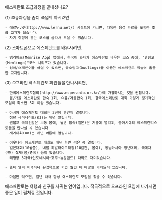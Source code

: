 에스페란토 초급과정을 끝내셨나요?


(1) 초급과정을 좀더 폭넓게 하시려면

    - 레르누.넷(http://www.lernu.net/) 사이트에 가시면, 다양한 음성 자료를 포함한 초급 교재가 있습니다.
    - 자기 취향에 맞는 코스를 골라서 보실 수 있습니다.

(2) 스마트폰으로 에스페란토를 배우시려면,

    - 멤라이즈(Memrise App) 앱에서, 한국어 화자가 에스페란토 배우는 코스 중에, "멤링고(Memlingo)"코스 시리즈가 있습니다.
    - 영어/스페인어를 하실 수 있으면, 듀오링고(Duolingo)를 이용한 에스페란토 학습이 훌륭한 교재입니다.
    
(3) 오프라인 에스페란토 회원들을 만나시려면,

    - 한국에스페란토협회(http://www.esperanto.or.kr/)에 가입하시는 것을 권합니다.
      봄/가을 에스페란토 합숙 1회, 여름/겨울합숙 1회, 한국에스페란토 대회 이렇게 정기적인 모임이 최소한 5회 이상 있습니다.
 
    - 아시아 에스페란토 대회는 3년에 한번씩 열립니다.
      청년 세미나리오(KS)는 매년 열립니다.
      원불교 국제선방은 보통 봄에, 월년 합숙(일본)은 겨울에 열리고, 동아시아의 에스페란티스토들을 만나실 수 있습니다.
      세계대회(UK)는 매년 여름에 열립니다.
      
    - 이웃나라 에스페란토 대회도 매년 한번 씩은 꼭 열립니다.
      일본대회(10월쯤), 네팔 히말라야트래킹(10일간, 봄에), 동남아시아 청년대회, 국제차(茶) 축제(봄/중국) 등이 있습니다.
      태평양 3개국(인도네시아+호주+뉴질랜드) 대회도 재미있습니다.
      
    - 좀더 멀리 미국이나 유럽쪽으로 가면 훨씬 더 다양한 대회들이 있습니다.
    
    - 마음만 먹으면, 일년 내내 항상 에스페란토 모임을 찾을 수 있습니다.
 
에스페란토는 여행과 친구를 사귀는 언어입니다.
적극적으로 오프라인 모임에 나가시면 좋은 일이 펼쳐질 것입니다.     
